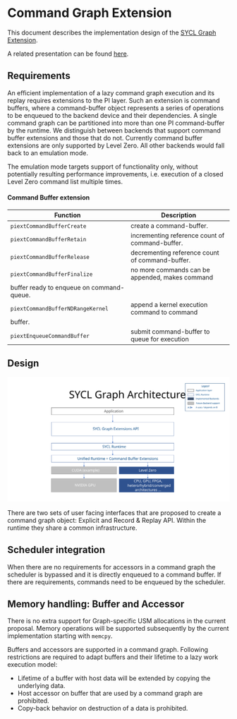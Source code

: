 # Command Graph Extension

This document describes the implementation design of the 
[SYCL Graph Extension](https://github.com/intel/llvm/pull/5626).

A related presentation can be found 
[here](https://www.youtube.com/watch?v=aOTAmyr04rM).

## Requirements

An efficient implementation of a lazy command graph execution and its replay
requires extensions to the PI layer. Such an extension is command buffers,
where a command-buffer object represents a series of operations to be enqueued
to the backend device and their dependencies. A single command graph can be
partitioned into more than one PI command-buffer by the runtime.
We distinguish between backends that support command buffer extensions and
those that do not. Currently command buffer extensions are only supported by
Level Zero. All other backends would fall back to an emulation mode.

The emulation mode targets support of functionality only, without potentially
resulting performance improvements, i.e. execution of a closed Level Zero
command list multiple times. 

#### Command Buffer extension

| Function | Description |
| ------------------------- | ------------------------ |
| `piextCommandBufferCreate` | create a command-buffer. |
| `piextCommandBufferRetain` | incrementing reference count of command-buffer. |
| `piextCommandBufferRelease` | decrementing reference count of command-buffer. |
| `piextCommandBufferFinalize` | no more commands can be appended, makes command
 buffer ready to enqueue on command-queue. |
| `piextCommandBufferNDRangeKernel` | append a kernel execution command to command
buffer. |
| `piextEnqueueCommandBuffer` | submit command-buffer to queue for execution |

## Design

![Basic architecture diagram.](images/SYCL-Graph-Architecture.svg)

There are two sets of user facing interfaces that are proposed to create a
command graph object: 
Explicit and Record & Replay API. Within the runtime they share a common
infrastructure.

## Scheduler integration

When there are no requirements for accessors in a command graph the scheduler
is bypassed and it is directly enqueued to a command buffer. If 
there are requirements, commands need to be enqueued by the scheduler. 

## Memory handling: Buffer and Accessor

There is no extra support for Graph-specific USM allocations in the current
proposal. Memory operations will be supported subsequently by the current
implementation starting with `memcpy`.

Buffers and accessors are supported in a command graph. Following restrictions
are required to adapt buffers and their lifetime to a lazy work execution model:

- Lifetime of a buffer with host data will be extended by copying the underlying
data.
- Host accessor on buffer that are used by a command graph are prohibited.
- Copy-back behavior on destruction of a data is prohibited. 
